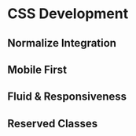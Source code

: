 # CSS Development #

## Normalize Integration ##

## Mobile First ##

## Fluid & Responsiveness ##

## Reserved Classes ##
